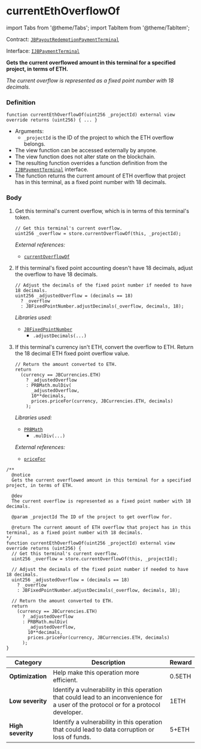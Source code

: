 # currentEthOverflowOf

import Tabs from '@theme/Tabs';
import TabItem from '@theme/TabItem';

Contract: [`JBPayoutRedemptionPaymentTerminal`](/api/contracts/or-abstract/jbpayoutredemptionpaymentterminal/README.md)​‌

Interface: [`IJBPaymentTerminal`](/api/interfaces/ijbpaymentterminal.md)

<Tabs>
<TabItem value="Step by step" label="Step by step">

**Gets the current overflowed amount in this terminal for a specified project, in terms of ETH.**

_The current overflow is represented as a fixed point number with 18 decimals._

### Definition

```solidity
function currentEthOverflowOf(uint256 _projectId) external view override returns (uint256) { ... }
```

* Arguments:
  * `_projectId` is the ID of the project to which the ETH overflow belongs.
* The view function can be accessed externally by anyone.
* The view function does not alter state on the blockchain.
* The resulting function overrides a function definition from the [`IJBPaymentTerminal`](/api/interfaces/ijbpaymentterminal.md) interface.
* The function returns the current amount of ETH overflow that project has in this terminal, as a fixed point number with 18 decimals.

### Body

1.  Get this terminal's current overflow, which is in terms of this terminal's token.

    ```solidity
    // Get this terminal's current overflow.
    uint256 _overflow = store.currentOverflowOf(this, _projectId);
    ```

    _External references:_

    * [`currentOverflowOf`](/api/contracts/jbpaymentterminalstore/read/currentoverflowof.md)
2.  If this terminal's fixed point accounting doesn't have 18 decimals, adjust the overflow to have 18 decimals.

    ```solidity
    // Adjust the decimals of the fixed point number if needed to have 18 decimals.
    uint256 _adjustedOverflow = (decimals == 18)
      ? _overflow
      : JBFixedPointNumber.adjustDecimals(_overflow, decimals, 18);
    ```

    _Libraries used:_

    * [`JBFixedPointNumber`](/api/libraries/jbfixedpointnumber.md)
      * `.adjustDecimals(...)`

3.  If this terminal's currency isn't ETH, convert the overflow to ETH. Return the 18 decimal ETH fixed point overflow value.

    ```solidity
    // Return the amount converted to ETH.
    return
      (currency == JBCurrencies.ETH)
        ? _adjustedOverflow
        : PRBMath.mulDiv(
          _adjustedOverflow,
          10**decimals,
          prices.priceFor(currency, JBCurrencies.ETH, decimals)
        );
    ```

    _Libraries used:_

    * [`PRBMath`](https://github.com/hifi-finance/prb-math/blob/main/contracts/PRBMath.sol)
      * `.mulDiv(...)`

    _External references:_

    * [`priceFor`](/api/contracts/jbprices/read/pricefor.md)

</TabItem>

<TabItem value="Code" label="Code">

```solidity
/**
  @notice
  Gets the current overflowed amount in this terminal for a specified project, in terms of ETH.

  @dev
  The current overflow is represented as a fixed point number with 18 decimals.

  @param _projectId The ID of the project to get overflow for.

  @return The current amount of ETH overflow that project has in this terminal, as a fixed point number with 18 decimals.
*/
function currentEthOverflowOf(uint256 _projectId) external view override returns (uint256) {
  // Get this terminal's current overflow.
  uint256 _overflow = store.currentOverflowOf(this, _projectId);

  // Adjust the decimals of the fixed point number if needed to have 18 decimals.
  uint256 _adjustedOverflow = (decimals == 18)
    ? _overflow
    : JBFixedPointNumber.adjustDecimals(_overflow, decimals, 18);

  // Return the amount converted to ETH.
  return
    (currency == JBCurrencies.ETH)
      ? _adjustedOverflow
      : PRBMath.mulDiv(
        _adjustedOverflow,
        10**decimals,
        prices.priceFor(currency, JBCurrencies.ETH, decimals)
      );
}
```

</TabItem>

<TabItem value="Bug bounty" label="Bug bounty">

| Category          | Description                                                                                                                            | Reward |
| ----------------- | -------------------------------------------------------------------------------------------------------------------------------------- | ------ |
| **Optimization**  | Help make this operation more efficient.                                                                                               | 0.5ETH |
| **Low severity**  | Identify a vulnerability in this operation that could lead to an inconvenience for a user of the protocol or for a protocol developer. | 1ETH   |
| **High severity** | Identify a vulnerability in this operation that could lead to data corruption or loss of funds.                                        | 5+ETH  |

</TabItem>
</Tabs>
